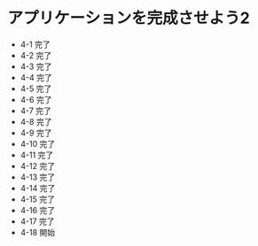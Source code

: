 # アプリケーションを完成させよう2
- 4-1 完了
- 4-2 完了
- 4-3 完了
- 4-4 完了
- 4-5 完了
- 4-6 完了
- 4-7 完了
- 4-8 完了
- 4-9 完了
- 4-10 完了
- 4-11 完了
- 4-12 完了
- 4-13 完了
- 4-14 完了
- 4-15 完了
- 4-16 完了
- 4-17 完了
- 4-18 開始